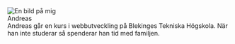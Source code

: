 <div class="byline">
    <div class="photo-holder">
        <img src="img/addepadde.jpg" alt="En bild på mig" />
        <br /> Andreas
    </div>
    <div class="presentation">
        Andreas går en kurs i webbutveckling på Blekinges Tekniska Högskola. När han inte studerar så spenderar han tid med familjen.
    </div>

</div>